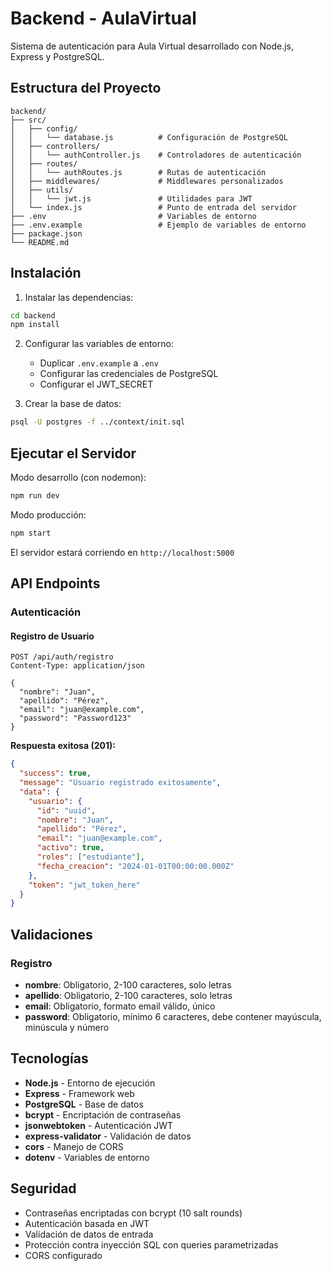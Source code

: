 # Backend - AulaVirtual

Sistema de autenticación para Aula Virtual desarrollado con Node.js, Express y PostgreSQL.

## Estructura del Proyecto

```
backend/
├── src/
│   ├── config/
│   │   └── database.js          # Configuración de PostgreSQL
│   ├── controllers/
│   │   └── authController.js    # Controladores de autenticación
│   ├── routes/
│   │   └── authRoutes.js        # Rutas de autenticación
│   ├── middlewares/             # Middlewares personalizados
│   ├── utils/
│   │   └── jwt.js               # Utilidades para JWT
│   └── index.js                 # Punto de entrada del servidor
├── .env                         # Variables de entorno
├── .env.example                 # Ejemplo de variables de entorno
├── package.json
└── README.md
```

## Instalación

1. Instalar las dependencias:
```bash
cd backend
npm install
```

2. Configurar las variables de entorno:
   - Duplicar `.env.example` a `.env`
   - Configurar las credenciales de PostgreSQL
   - Configurar el JWT_SECRET

3. Crear la base de datos:
```bash
psql -U postgres -f ../context/init.sql
```

## Ejecutar el Servidor

Modo desarrollo (con nodemon):
```bash
npm run dev
```

Modo producción:
```bash
npm start
```

El servidor estará corriendo en `http://localhost:5000`

## API Endpoints

### Autenticación

#### Registro de Usuario
```http
POST /api/auth/registro
Content-Type: application/json

{
  "nombre": "Juan",
  "apellido": "Pérez",
  "email": "juan@example.com",
  "password": "Password123"
}
```

**Respuesta exitosa (201):**
```json
{
  "success": true,
  "message": "Usuario registrado exitosamente",
  "data": {
    "usuario": {
      "id": "uuid",
      "nombre": "Juan",
      "apellido": "Pérez",
      "email": "juan@example.com",
      "activo": true,
      "roles": ["estudiante"],
      "fecha_creacion": "2024-01-01T00:00:00.000Z"
    },
    "token": "jwt_token_here"
  }
}
```

## Validaciones

### Registro
- **nombre**: Obligatorio, 2-100 caracteres, solo letras
- **apellido**: Obligatorio, 2-100 caracteres, solo letras
- **email**: Obligatorio, formato email válido, único
- **password**: Obligatorio, mínimo 6 caracteres, debe contener mayúscula, minúscula y número

## Tecnologías

- **Node.js** - Entorno de ejecución
- **Express** - Framework web
- **PostgreSQL** - Base de datos
- **bcrypt** - Encriptación de contraseñas
- **jsonwebtoken** - Autenticación JWT
- **express-validator** - Validación de datos
- **cors** - Manejo de CORS
- **dotenv** - Variables de entorno

## Seguridad

- Contraseñas encriptadas con bcrypt (10 salt rounds)
- Autenticación basada en JWT
- Validación de datos de entrada
- Protección contra inyección SQL con queries parametrizadas
- CORS configurado
